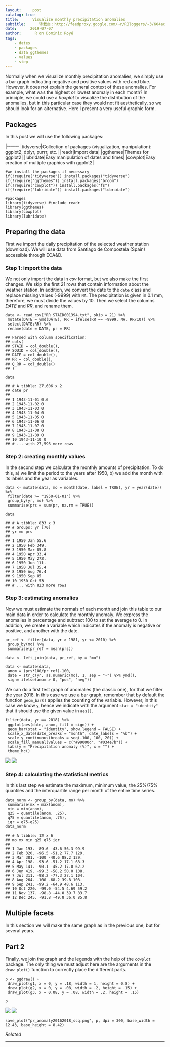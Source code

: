```yaml
---
layout:     post
catalog: true
title:      Visualize monthly precipitation anomalies
subtitle:      转载自：http://feedproxy.google.com/~r/RBloggers/~3/K04acl9KIxA/
date:      2019-07-07
author:      R on Dominic Royé
tags:
    - dates
    - packages
    - data ggthemes
    - values
    - step
---
```






Normally when we visualize monthly precipitation anomalies, we simply use a bar graph indicating negative and positive values with red and blue. However, it does not explain the general context of these anomalies. For example, what was the highest or lowest anomaly in each month? In principle, we could use a *boxplot* to visualize the distribution of the anomalies, but in this particular case they would not fit aesthetically, so we should look for an alternative. Here I present a very useful graphic form.

## Packages

In this post we will use the following packages:

|------
|tidyverse|Collection of packages (visualization, manipulation): ggplot2, dplyr, purrr, etc.|
|readr|Import data|
|ggthemes|Themes for ggplot2|
|lubridate|Easy manipulation of dates and times|
|cowplot|Easy creation of multiple graphics with ggplot2|

```
#we install the packages if necessary
if(!require("tidyverse")) install.packages("tidyverse")
if(!require("ggthemes")) install.packages("broom")
if(!require("cowplot")) install.packages("fs")
if(!require("lubridate")) install.packages("lubridate")

#packages
library(tidyverse) #include readr
library(ggthemes)
library(cowplot)
library(lubridate)
```

## Preparing the data

First we import the daily precipitation of the selected weather station (download). We will use data from Santiago de Compostela (Spain) accessible through ECA&D.

### Step 1: import the data

We not only import the data in *csv* format, but we also make the first changes. We skip the first 21 rows that contain information about the weather station. In addition, we convert the date to the `date` class and replace missing values (-9999) with `NA`. The precipitation is given in 0.1 mm, therefore, we must divide the values by 10. Then we select the columns *DATE* and *RR*, and rename them.

```
data <- read_csv("RR_STAID001394.txt", skip = 21) %>%
 mutate(DATE = ymd(DATE), RR = ifelse(RR == -9999, NA, RR/10)) %>%
 select(DATE:RR) %>% 
 rename(date = DATE, pr = RR)
```

```
## Parsed with column specification:
## cols(
## STAID = col_double(),
## SOUID = col_double(),
## DATE = col_double(),
## RR = col_double(),
## Q_RR = col_double()
## )
```

```
data
```

```
## # A tibble: 27,606 x 2
## date pr
## 
## 1 1943-11-01 0.6
## 2 1943-11-02 0 
## 3 1943-11-03 0 
## 4 1943-11-04 0 
## 5 1943-11-05 0 
## 6 1943-11-06 0 
## 7 1943-11-07 0 
## 8 1943-11-08 0 
## 9 1943-11-09 0 
## 10 1943-11-10 0 
## # ... with 27,596 more rows
```

### Step 2: creating monthly values

In the second step we calculate the monthly amounts of precipitation. To do this, a) we limit the period to the years after 1950, b) we add the month with its labels and the year as variables.

```
data <- mutate(data, mo = month(date, label = TRUE), yr = year(date)) %>%
 filter(date >= "1950-01-01") %>%
 group_by(yr, mo) %>% 
 summarise(prs = sum(pr, na.rm = TRUE))

data
```

```
## # A tibble: 833 x 3
## # Groups: yr [70]
## yr mo prs
## 
## 1 1950 Jan 55.6
## 2 1950 Feb 349. 
## 3 1950 Mar 85.8
## 4 1950 Apr 33.4
## 5 1950 May 272. 
## 6 1950 Jun 111. 
## 7 1950 Jul 35.4
## 8 1950 Aug 76.4
## 9 1950 Sep 85 
## 10 1950 Oct 53 
## # ... with 823 more rows
```

### Step 3: estimating anomalies

Now we must estimate the normals of each month and join this table to our main data in order to calculate the monthly anomaly. We express the anomalies in percentage and subtract 100 to set the average to 0. In addition, we create a variable which indicates if the anomaly is negative or positive, and another with the date.

```
pr_ref <- filter(data, yr > 1981, yr <= 2010) %>%
 group_by(mo) %>%
 summarise(pr_ref = mean(prs))

data <- left_join(data, pr_ref, by = "mo")

data <- mutate(data, 
 anom = (prs*100/pr_ref)-100, 
 date = str_c(yr, as.numeric(mo), 1, sep = "-") %>% ymd(),
 sign= ifelse(anom > 0, "pos", "neg"))
```

We can do a first test graph of anomalies (the classic one), for that we filter the year 2018. In this case we use a bar graph, remember that by default the function `geom_bar()` applies the counting of the variable. However, in this case we know `y`, hence we indicate with the argument `stat = "identity"` that it should use the given value in `aes()`.

```
filter(data, yr == 2018) %>%
 ggplot(aes(date, anom, fill = sign)) + 
 geom_bar(stat = "identity", show.legend = FALSE) + 
 scale_x_date(date_breaks = "month", date_labels = "%b") +
 scale_y_continuous(breaks = seq(-100, 100, 20)) +
 scale_fill_manual(values = c("#99000d", "#034e7b")) +
 labs(y = "Precipitation anomaly (%)", x = "") +
 theme_hc()
```

![](https://i0.wp.com/dominicroye.github.io/post/en/2019-07-07-visualize-anomalies-monthly-precipitation/index.en_files/figure-html/unnamed-chunk-7-1.png?w=450&is-pending-load=1#038;ssl=1)
![](https://i0.wp.com/dominicroye.github.io/post/en/2019-07-07-visualize-anomalies-monthly-precipitation/index.en_files/figure-html/unnamed-chunk-7-1.png?w=450&ssl=1)


### Step 4: calculating the statistical metrics

In this last step we estimate the maximum, minimum value, the 25%/75% quantiles and the interquartile range per month of the entire time series.

```
data_norm <- group_by(data, mo) %>%
 summarise(mx = max(anom),
 min = min(anom),
 q25 = quantile(anom, .25),
 q75 = quantile(anom, .75),
 iqr = q75-q25)
data_norm
```

```
## # A tibble: 12 x 6
## mo mx min q25 q75 iqr
## 
## 1 Jan 193. -89.6 -43.6 56.3 99.9
## 2 Feb 320. -96.5 -51.2 77.7 129. 
## 3 Mar 381. -100 -40.6 88.2 129. 
## 4 Apr 198. -93.6 -51.2 17.1 68.3
## 5 May 141. -90.1 -45.2 17.0 62.2
## 6 Jun 419. -99.3 -58.2 50.0 108. 
## 7 Jul 311. -98.2 -77.3 27.1 104. 
## 8 Aug 264. -100 -68.2 39.8 108. 
## 9 Sep 241. -99.2 -64.9 48.6 113. 
## 10 Oct 220. -99.0 -54.5 4.69 59.2
## 11 Nov 137. -98.8 -44.0 39.7 83.7
## 12 Dec 245. -91.8 -49.8 36.0 85.8
```

## Multiple facets

In this section we will make the same graph as in the previous one, but for several years.

## Part 2

Finally, we join the graph and the legends with the help of the `cowplot` package. The only thing we must adjust here are the arguments in the `draw_plot()` function to correctly place the different parts.

```
p <- ggdraw() +
 draw_plot(g1, x = 0, y = .18, width = 1, height = 0.8) +
 draw_plot(g2, x = 0, y = .08, width = .2, height = .15) +
 draw_plot(g3, x = 0.08, y = .08, width = .2, height = .15)

p
```

![](https://i1.wp.com/dominicroye.github.io/post/en/2019-07-07-visualize-anomalies-monthly-precipitation/index.en_files/figure-html/unnamed-chunk-16-1.png?w=450&is-pending-load=1#038;ssl=1)
![](https://i1.wp.com/dominicroye.github.io/post/en/2019-07-07-visualize-anomalies-monthly-precipitation/index.en_files/figure-html/unnamed-chunk-16-1.png?w=450&ssl=1)


```
save_plot("pr_anomaly20162018_scq.png", p, dpi = 300, base_width = 12.43, base_height = 8.42)
```


*Related*







---
